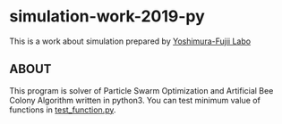 # simulation-work-2019-py
This is a work about simulation prepared by [Yoshimura-Fujii Labo](http://save.sys.t.u-tokyo.ac.jp/index_e.html)

## ABOUT
This program is solver of Particle Swarm Optimization and Artificial Bee Colony Algorithm written in python3. You can test minimum value of functions in [test_function.py](https://github.com/k0mach1/simulation-work-2019-py/blob/master/test_function.py).